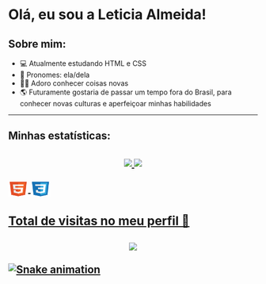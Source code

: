 <h1>Olá, eu sou a Leticia Almeida!</h1>
<h2> Sobre mim:</h2>
<ul>
  <li> 💻 Atualmente estudando HTML e CSS
  <li> 👧 Pronomes: ela/dela
  <li> 🕵️‍♀️ Adoro conhecer coisas novas
  <li> 🌎 Futuramente gostaria de passar um tempo fora do Brasil, para conhecer novas culturas e aperfeiçoar minhas habilidades
</ul>
<hr>

<h2> Minhas estatísticas: <h2>
<div align="center">
  <a href="https://github.com/programaticia">
  <img height="150em" src="https://github-readme-stats.vercel.app/api?username=programaticia&show_icons=true&theme=dracula&include_all_commits=true&count_private=true"/>
  <img height="150em" src="https://github-readme-stats.vercel.app/api/top-langs/?username=programaticia&layout=compact&langs_count=7&theme=dracula"/>
</div>
  
<div style="display: inline_block"><br>
  <img align="center" alt="Rafa-HTML" height="30" width="40" src="https://raw.githubusercontent.com/devicons/devicon/master/icons/html5/html5-original.svg">
  <img align="center" alt="Rafa-CSS" height="30" width="40" src="https://raw.githubusercontent.com/devicons/devicon/master/icons/css3/css3-original.svg">
</div>  

 <!--
 <div align="center">
   <a href="https://github.com/programaticia/github-readme-streak-stats">
     <img alt="Leticia's streak" src="https://github-readme-streak-stats.herokuapp.com/?user=programaticia&theme=dracula&hide_border=true&stroke=0000&background=060A0CD0" width = "60%" />
    </a>
</div>
 
<div> 
  <a href="https://www.youtube.com/channel/()" target="_blank"><img src="https://img.shields.io/badge/YouTube-FF0000?style=for-the-badge&logo=youtube&logoColor=white" target="_blank"></a>
  <a href="https://instagram.com/()" target="_blank"><img src="https://img.shields.io/badge/-Instagram-%23E4405F?style=for-the-badge&logo=instagram&logoColor=white" target="_blank"></a>
 	<a href="https://www.twitch.tv/()" target="_blank"><img src="https://img.shields.io/badge/Twitch-9146FF?style=for-the-badge&logo=twitch&logoColor=white" target="_blank"></a>
 <a href="https://discord.gg/()" target="_blank"><img src="https://img.shields.io/badge/Discord-7289DA?style=for-the-badge&logo=discord&logoColor=white" target="_blank"></a> 
  <a href = "mailto:programaticia@gmail.com"><img src="https://img.shields.io/badge/-Gmail-%23333?style=for-the-badge&logo=gmail&logoColor=white" target="_blank"></a>
  <a href="https://www.linkedin.com/in/()" target="_blank"><img src="https://img.shields.io/badge/-LinkedIn-%230077B5?style=for-the-badge&logo=linkedin&logoColor=white" target="_blank"></a> 
  -->
  <!--
  <p align="center">
  <img width=100% src="https://github-profile-trophy.vercel.app/?username=programaticia&bg_color=000080&column=7"/>
</p>
-->
  <h3>Total de visitas no meu perfil 🔎 </h3>
 <p align="center"> 
   <img alingn="center" src="https://profile-counter.glitch.me/programaticia/count.svg" />
 </p>
  
  ![Snake animation](https://github.com/programaticia/programaticia/blob/output/github-contribution-grid-snake.svg)

  
  

